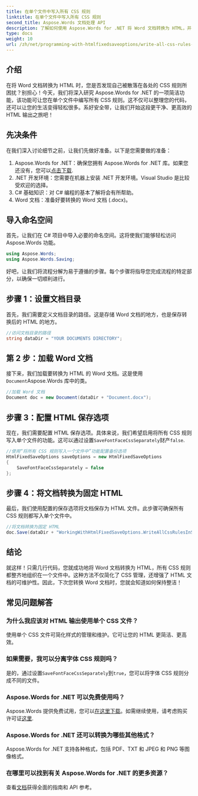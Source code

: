 ```yaml
---
title: 在单个文件中写入所有 CSS 规则
linktitle: 在单个文件中写入所有 CSS 规则
second_title: Aspose.Words 文档处理 API
description: 了解如何使用 Aspose.Words for .NET 将 Word 文档转换为 HTML，并在单个文件中包含所有 CSS 规则，以获得更清晰的代码和更易于维护。
type: docs
weight: 10
url: /zh/net/programming-with-htmlfixedsaveoptions/write-all-css-rules-in-single-file/
---
```

## 介绍

在将 Word 文档转换为 HTML 时，您是否发现自己被散落在各处的 CSS 规则所困扰？别担心！今天，我们将深入研究 Aspose.Words for .NET 的一项简洁功能，该功能可让您在单个文件中编写所有 CSS 规则。这不仅可以整理您的代码，还可以让您的生活变得轻松很多。系好安全带，让我们开始这段更干净、更高效的 HTML 输出之旅吧！

## 先决条件

在我们深入讨论细节之前，让我们先做好准备。以下是您需要做的准备：

1.  Aspose.Words for .NET：确保您拥有 Aspose.Words for .NET 库。如果您还没有，您可以[点击下载](https://releases.aspose.com/words/net/).
2. .NET 开发环境：您需要在机器上安装 .NET 开发环境。Visual Studio 是比较受欢迎的选择。
3. C# 基础知识：对 C# 编程的基本了解将会有所帮助。
4. Word 文档：准备好要转换的 Word 文档 (.docx)。

## 导入命名空间

首先，让我们在 C# 项目中导入必要的命名空间。这将使我们能够轻松访问 Aspose.Words 功能。

```csharp
using Aspose.Words;
using Aspose.Words.Saving;
```

好吧，让我们将流程分解为易于遵循的步骤。每个步骤将指导您完成流程的特定部分，以确保一切顺利进行。

## 步骤 1：设置文档目录

首先，我们需要定义文档目录的路径。这是存储 Word 文档的地方，也是保存转换后的 HTML 的地方。

```csharp
//访问文档目录的路径
string dataDir = "YOUR DOCUMENTS DIRECTORY";
```

## 第 2 步：加载 Word 文档

接下来，我们加载要转换为 HTML 的 Word 文档。这是使用`Document`Aspose.Words 库中的类。

```csharp
//加载 Word 文档
Document doc = new Document(dataDir + "Document.docx");
```

## 步骤 3：配置 HTML 保存选项

现在，我们需要配置 HTML 保存选项。具体来说，我们希望启用将所有 CSS 规则写入单个文件的功能。这可以通过设置`SaveFontFaceCssSeparately`财产`false`.

```csharp
//使用“将所有 CSS 规则写入一个文件中”功能配置备份选项
HtmlFixedSaveOptions saveOptions = new HtmlFixedSaveOptions 
{ 
    SaveFontFaceCssSeparately = false 
};
```

## 步骤 4：将文档转换为固定 HTML

最后，我们使用配置的保存选项将文档保存为 HTML 文件。此步骤可确保所有 CSS 规则都写入单个文件中。

```csharp
//将文档转换为固定 HTML
doc.Save(dataDir + "WorkingWithHtmlFixedSaveOptions.WriteAllCssRulesInSingleFile.html", saveOptions);
```

## 结论

就这样！只需几行代码，您就成功地将 Word 文档转换为 HTML，所有 CSS 规则都整齐地组织在一个文件中。这种方法不仅简化了 CSS 管理，还增强了 HTML 文档的可维护性。因此，下次您转换 Word 文档时，您就会知道如何保持整洁！

## 常见问题解答

### 为什么我应该对 HTML 输出使用单个 CSS 文件？
使用单个 CSS 文件可简化样式的管理和维护。它可让您的 HTML 更简洁、更高效。

### 如果需要，我可以分离字体 CSS 规则吗？
是的，通过设置`SaveFontFaceCssSeparately`到`true`，您可以将字体 CSS 规则分成不同的文件。

### Aspose.Words for .NET 可以免费使用吗？
 Aspose.Words 提供免费试用，您可以[在这里下载](https://releases.aspose.com/)。如需继续使用，请考虑购买许可证[这里](https://purchase.aspose.com/buy).

### Aspose.Words for .NET 还可以转换为哪些其他格式？
Aspose.Words for .NET 支持各种格式，包括 PDF、TXT 和 JPEG 和 PNG 等图像格式。

### 在哪里可以找到有关 Aspose.Words for .NET 的更多资源？
查看[文档](https://reference.aspose.com/words/net/)获得全面的指南和 API 参考。
